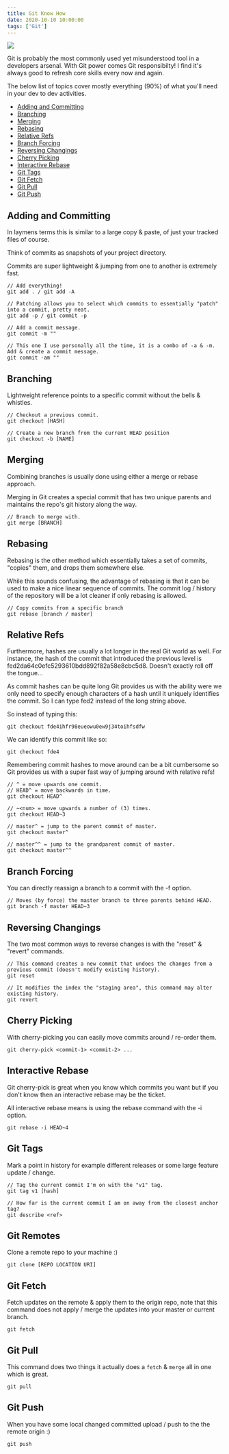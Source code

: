 ```yaml
---
title: Git Know How
date: 2020-10-10 10:00:00
tags: ['Git']
---
```


![](https://upload.wikimedia.org/wikipedia/commons/thumb/e/e0/Git-logo.svg/800px-Git-logo.svg.png)

Git is probably the most commonly used yet misunderstood tool in a developers arsenal. With Git power comes Git responsibilty! I find it's always good to refresh core skills every now and again.

The below list of topics cover mostly everything (90%) of what you'll need in your dev to dev activities.

- [Adding and Committing](/#Adding-and-Committing)
- [Branching](/#Branching)
- [Merging](/#Merging)
- [Rebasing](/#Rebasing)
- [Relative Refs](/#Relative-Refs)
- [Branch Forcing](/#Branch-Forcing)
- [Reversing Changings](/#Reversing-Changings)
- [Cherry Picking](/#Cherry-Picking)
- [Interactive Rebase](/#Interactive-Rebase)
- [Git Tags](/#Git-Tags)
- [Git Fetch](/#Git-Fetch)
- [Git Pull](/#Git-Pull)
- [Git Push](/#Git-Push)

## Adding and Committing

In laymens terms this is similar to a large copy & paste, of just your tracked files of course.

Think of commits as snapshots of your project directory.

Commits are super lightweight & jumping from one to another is extremely fast.

```
// Add everything!
git add . / git add -A

// Patching allows you to select which commits to essentially "patch" into a commit, pretty neat.
git add -p / git commit -p

// Add a commit message.
git commit -m ""

// This one I use personally all the time, it is a combo of -a & -m. Add & create a commit message.
git commit -am ""
```


## Branching

Lightweight reference points to a specific commit without the bells & whistles.

```
// Checkout a previous commit.
git checkout [HASH]

// Create a new branch from the current HEAD position
git checkout -b [NAME]
```

## Merging

Combining branches is usually done using either a merge or rebase approach.

Merging in Git creates a special commit that has two unique parents and maintains the repo's git history along the way.

```
// Branch to merge with.
git merge [BRANCH]
```

## Rebasing

Rebasing is the other method which essentially takes a set of commits, "copies" them, and drops them somewhere else.

While this sounds confusing, the advantage of rebasing is that it can be used to make a nice linear sequence of commits. The commit log / history of the repository will be a lot cleaner if only rebasing is allowed.

```
// Copy commits from a specific branch
git rebase [branch / master]
```

## Relative Refs

Furthermore, hashes are usually a lot longer in the real Git world as well. For instance, the hash of the commit that introduced the previous level is fed2da64c0efc5293610bdd892f82a58e8cbc5d8. Doesn't exactly roll off the tongue...

As commit hashes can be quite long Git provides us with the ability were we only need to specify enough characters of a hash until it uniquely identifies the commit. So I can type fed2 instead of the long string above.

So instead of typing this:

```
git checkout fde4ihfr98eueowu0ew9j34toihfsdfw
```

We can identify this commit like so:

```
git checkout fde4
```

Remembering commit hashes to move around can be a bit cumbersome so Git provides us with a super fast way of jumping around with relative refs!

```
// ^ = move upwards one commit.
// HEAD^ = move backwards in time.
git checkout HEAD^

// ~<num> = move upwards a number of (3) times.
git checkout HEAD~3

// master^ = jump to the parent commit of master.
git checkout master^

// master^^ = jump to the grandparent commit of master.
git checkout master^^
```

## Branch Forcing

You can directly reassign a branch to a commit with the -f option.

```
// Moves (by force) the master branch to three parents behind HEAD.
git branch -f master HEAD~3
```

## Reversing Changings

The two most common ways to reverse changes is with the "reset" & "revert" commands.

```
// This command creates a new commit that undoes the changes from a previous commit (doesn't modify existing history).
git reset

// It modifies the index the "staging area", this command may alter existing history.
git revert
```

## Cherry Picking

With cherry-picking you can easily move commits around / re-order them.

```
git cherry-pick <commit-1> <commit-2> ...
```

## Interactive Rebase

Git cherry-pick is great when you know which commits you want but if you don't know then an interactive rebase may be the ticket.

All interactive rebase means is using the rebase command with the -i option.

```
git rebase -i HEAD~4
```

## Git Tags

Mark a point in history for example different releases or some large feature update / change.

```
// Tag the current commit I'm on with the "v1" tag.
git tag v1 [hash]

// How far is the current commit I am on away from the closest anchor tag?
git describe <ref>
```

## Git Remotes

Clone a remote repo to your machine :)

```
git clone [REPO LOCATION URI]
```

## Git Fetch

Fetch updates on the remote & apply them to the origin repo, note that this command does not apply / merge the updates into your master or current branch.

```
git fetch
```

## Git Pull

This command does two things it actually does a `fetch` & `merge` all in one which is great.

```
git pull
```

## Git Push

When you have some local changed committed upload / push to the the remote origin :)

```
git push
```